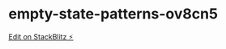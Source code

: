# empty-state-patterns-ov8cn5

[Edit on StackBlitz ⚡️](https://stackblitz.com/edit/empty-state-patterns-ov8cn5)